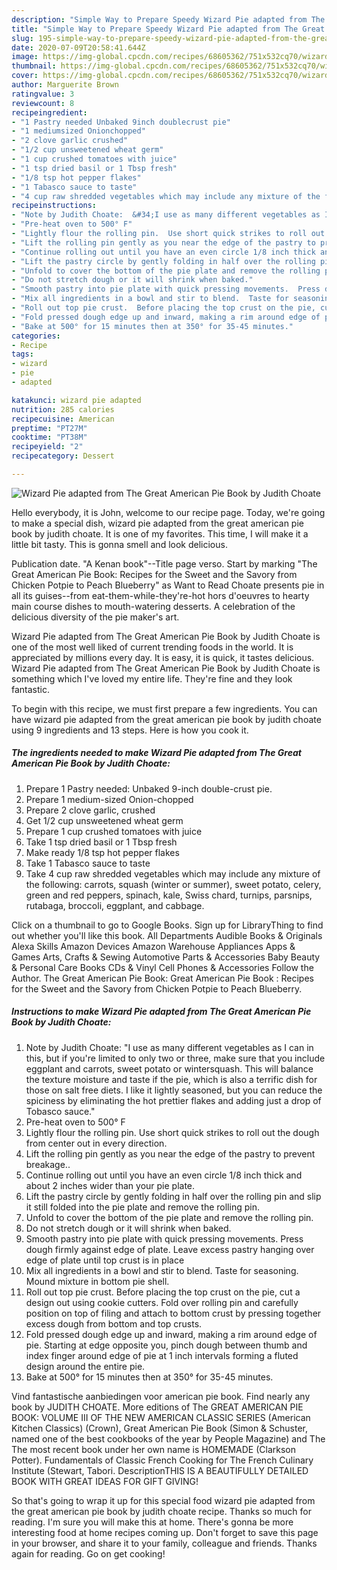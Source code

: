 ```yaml
---
description: "Simple Way to Prepare Speedy Wizard Pie adapted from The Great American Pie Book by Judith Choate"
title: "Simple Way to Prepare Speedy Wizard Pie adapted from The Great American Pie Book by Judith Choate"
slug: 195-simple-way-to-prepare-speedy-wizard-pie-adapted-from-the-great-american-pie-book-by-judith-choate
date: 2020-07-09T20:58:41.644Z
image: https://img-global.cpcdn.com/recipes/68605362/751x532cq70/wizard-pie-adapted-from-the-great-american-pie-book-by-judith-choate-recipe-main-photo.jpg
thumbnail: https://img-global.cpcdn.com/recipes/68605362/751x532cq70/wizard-pie-adapted-from-the-great-american-pie-book-by-judith-choate-recipe-main-photo.jpg
cover: https://img-global.cpcdn.com/recipes/68605362/751x532cq70/wizard-pie-adapted-from-the-great-american-pie-book-by-judith-choate-recipe-main-photo.jpg
author: Marguerite Brown
ratingvalue: 3
reviewcount: 8
recipeingredient:
- "1 Pastry needed Unbaked 9inch doublecrust pie"
- "1 mediumsized Onionchopped"
- "2 clove garlic crushed"
- "1/2 cup unsweetened wheat germ"
- "1 cup crushed tomatoes with juice"
- "1 tsp dried basil or 1 Tbsp fresh"
- "1/8 tsp hot pepper flakes"
- "1 Tabasco sauce to taste"
- "4 cup raw shredded vegetables which may include any mixture of the following  carrots squash winter or summer sweet potato celery green and red peppers spinach kale Swiss chard turnips parsnips rutabaga broccoli eggplant and cabbage"
recipeinstructions:
- "Note by Judith Choate:  &#34;I use as many different vegetables as I can in this, but if you&#39;re limited to only two or three, make sure that you include eggplant and carrots, sweet potato or wintersquash.  This will balance the texture moisture and taste if the pie, which is also a terrific dish for those on salt free diets.  I like it lightly seasoned, but you can reduce the spiciness by eliminating the hot prettier flakes and adding just a drop of Tobasco  sauce.&#34;"
- "Pre-heat oven to 500° F"
- "Lightly flour the rolling pin.  Use short quick strikes to roll out the dough from center out in every direction."
- "Lift the rolling pin gently as you near the edge of the pastry to prevent breakage.."
- "Continue rolling out until you have an even circle 1/8 inch thick and about 2 inches wider than your pie plate."
- "Lift the pastry circle by gently folding in half over the rolling pin and slip it still folded into the pie plate and remove the rolling pin."
- "Unfold to cover the bottom of the pie plate and remove the rolling pin."
- "Do not stretch dough or it will shrink when baked."
- "Smooth pastry into pie plate with quick pressing movements.  Press dough firmly against edge of plate.  Leave excess pastry hanging over edge of plate until top crust is in place"
- "Mix all ingredients in a bowl and stir to blend.  Taste for seasoning.  Mound mixture in bottom pie shell."
- "Roll out top pie crust.  Before placing the top crust on the pie, cut a design out using cookie cutters.  Fold over rolling pin and carefully position on top of filing and attach to bottom crust by pressing together excess dough from bottom and top crusts."
- "Fold pressed dough edge up and inward, making a rim around edge of pie.  Starting at edge opposite you, pinch dough between thumb and index finger around edge of pie at 1 inch intervals forming a fluted design around the entire pie."
- "Bake at 500° for 15 minutes then at 350° for 35-45 minutes."
categories:
- Recipe
tags:
- wizard
- pie
- adapted

katakunci: wizard pie adapted 
nutrition: 285 calories
recipecuisine: American
preptime: "PT27M"
cooktime: "PT38M"
recipeyield: "2"
recipecategory: Dessert

---
```



![Wizard Pie adapted from The Great American Pie Book by Judith Choate](https://img-global.cpcdn.com/recipes/68605362/751x532cq70/wizard-pie-adapted-from-the-great-american-pie-book-by-judith-choate-recipe-main-photo.jpg)

Hello everybody, it is John, welcome to our recipe page. Today, we're going to make a special dish, wizard pie adapted from the great american pie book by judith choate. It is one of my favorites. This time, I will make it a little bit tasty. This is gonna smell and look delicious.

Publication date. &#34;A Kenan book&#34;--Title page verso. Start by marking &#34;The Great American Pie Book: Recipes for the Sweet and the Savory from Chicken Potpie to Peach Blueberry&#34; as Want to Read Choate presents pie in all its guises--from eat-them-while-they&#39;re-hot hors d&#39;oeuvres to hearty main course dishes to mouth-watering desserts. A celebration of the delicious diversity of the pie maker&#39;s art.

Wizard Pie adapted from The Great American Pie Book by Judith Choate is one of the most well liked of current trending foods in the world. It is appreciated by millions every day. It is easy, it is quick, it tastes delicious. Wizard Pie adapted from The Great American Pie Book by Judith Choate is something which I've loved my entire life. They're fine and they look fantastic.


To begin with this recipe, we must first prepare a few ingredients. You can have wizard pie adapted from the great american pie book by judith choate using 9 ingredients and 13 steps. Here is how you cook it.

<!--inarticleads1-->

##### The ingredients needed to make Wizard Pie adapted from The Great American Pie Book by Judith Choate:

1. Prepare 1 Pastry needed: Unbaked 9-inch double-crust pie.
1. Prepare 1 medium-sized Onion-chopped
1. Prepare 2 clove garlic, crushed
1. Get 1/2 cup unsweetened wheat germ
1. Prepare 1 cup crushed tomatoes with juice
1. Take 1 tsp dried basil or 1 Tbsp fresh
1. Make ready 1/8 tsp hot pepper flakes
1. Take 1 Tabasco sauce to taste
1. Take 4 cup raw shredded vegetables which may include any mixture of the following:  carrots, squash (winter or summer), sweet potato, celery, green and red peppers, spinach, kale, Swiss chard, turnips, parsnips, rutabaga, broccoli, eggplant, and cabbage.


Click on a thumbnail to go to Google Books. Sign up for LibraryThing to find out whether you&#39;ll like this book. All Departments Audible Books &amp; Originals Alexa Skills Amazon Devices Amazon Warehouse Appliances Apps &amp; Games Arts, Crafts &amp; Sewing Automotive Parts &amp; Accessories Baby Beauty &amp; Personal Care Books CDs &amp; Vinyl Cell Phones &amp; Accessories Follow the Author. The Great American Pie Book: Great American Pie Book : Recipes for the Sweet and the Savory from Chicken Potpie to Peach Blueberry. 

<!--inarticleads2-->

##### Instructions to make Wizard Pie adapted from The Great American Pie Book by Judith Choate:

1. Note by Judith Choate:  &#34;I use as many different vegetables as I can in this, but if you&#39;re limited to only two or three, make sure that you include eggplant and carrots, sweet potato or wintersquash.  This will balance the texture moisture and taste if the pie, which is also a terrific dish for those on salt free diets.  I like it lightly seasoned, but you can reduce the spiciness by eliminating the hot prettier flakes and adding just a drop of Tobasco  sauce.&#34;
1. Pre-heat oven to 500° F
1. Lightly flour the rolling pin.  Use short quick strikes to roll out the dough from center out in every direction.
1. Lift the rolling pin gently as you near the edge of the pastry to prevent breakage..
1. Continue rolling out until you have an even circle 1/8 inch thick and about 2 inches wider than your pie plate.
1. Lift the pastry circle by gently folding in half over the rolling pin and slip it still folded into the pie plate and remove the rolling pin.
1. Unfold to cover the bottom of the pie plate and remove the rolling pin.
1. Do not stretch dough or it will shrink when baked.
1. Smooth pastry into pie plate with quick pressing movements.  Press dough firmly against edge of plate.  Leave excess pastry hanging over edge of plate until top crust is in place
1. Mix all ingredients in a bowl and stir to blend.  Taste for seasoning.  Mound mixture in bottom pie shell.
1. Roll out top pie crust.  Before placing the top crust on the pie, cut a design out using cookie cutters.  Fold over rolling pin and carefully position on top of filing and attach to bottom crust by pressing together excess dough from bottom and top crusts.
1. Fold pressed dough edge up and inward, making a rim around edge of pie.  Starting at edge opposite you, pinch dough between thumb and index finger around edge of pie at 1 inch intervals forming a fluted design around the entire pie.
1. Bake at 500° for 15 minutes then at 350° for 35-45 minutes.


Vind fantastische aanbiedingen voor american pie book. Find nearly any book by JUDITH CHOATE. More editions of The GREAT AMERICAN PIE BOOK: VOLUME III OF THE NEW AMERICAN CLASSIC SERIES (American Kitchen Classics) (Crown), Great American Pie Book (Simon &amp; Schuster, named one of the best cookbooks of the year by People Magazine) and The The most recent book under her own name is HOMEMADE (Clarkson Potter). Fundamentals of Classic French Cooking for The French Culinary Institute (Stewart, Tabori. DescriptionTHIS IS A BEAUTIFULLY DETAILED BOOK WITH GREAT IDEAS FOR GIFT GIVING! 

So that's going to wrap it up for this special food wizard pie adapted from the great american pie book by judith choate recipe. Thanks so much for reading. I'm sure you will make this at home. There's gonna be more interesting food at home recipes coming up. Don't forget to save this page in your browser, and share it to your family, colleague and friends. Thanks again for reading. Go on get cooking!
